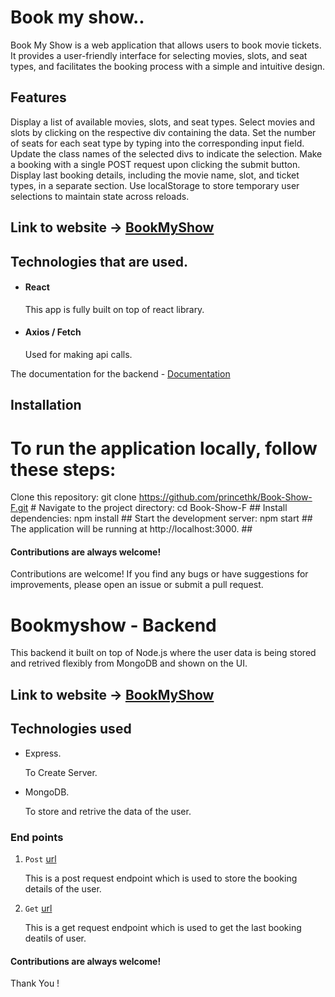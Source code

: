 # Book my show..
Book My Show is a web application that allows users to book movie tickets. It provides a user-friendly interface for selecting movies, slots, and seat types, and facilitates the booking process with a simple and intuitive design.

## Features
Display a list of available movies, slots, and seat types.
Select movies and slots by clicking on the respective div containing the data.
Set the number of seats for each seat type by typing into the corresponding input field.
Update the class names of the selected divs to indicate the selection.
Make a booking with a single POST request upon clicking the submit button.
Display last booking details, including the movie name, slot, and ticket types, in a separate section.
Use localStorage to store temporary user selections to maintain state across reloads.

## Link to website -> [BookMyShow](https://book-my-showf.netlify.app/)


## Technologies that are used.

- #### React  
    This app is fully built on top of react library.
- #### Axios / Fetch
    Used for making api calls.

The documentation for the backend - [Documentation]()

## Installation
# To run the application locally, follow these steps:
Clone this repository: git clone https://github.com/princethk/Book-Show-F.git #
Navigate to the project directory: cd Book-Show-F ##
Install dependencies: npm install ##
Start the development server: npm start ##
The application will be running at http://localhost:3000. ##


#### Contributions are always welcome!
Contributions are welcome! If you find any bugs or have suggestions for improvements, please open an issue or submit a pull request.



# Bookmyshow - Backend

This backend it built on top of Node.js where the user data is being stored and retrived flexibly from MongoDB and shown on the UI.

## Link to website -> [BookMyShow]()


## Technologies used
- Express.
   
  To Create Server.
- MongoDB.

    To store and retrive the data of the user.


### End points
1. `Post` [url](https://bookmyshow-backend-main.onrender.com/api/booking) 

   This is a post request endpoint which is used to store the booking details of the user.

2. `Get` [url](https://bookmyshow-backend-main.onrender.com/api/booking)

   This is a get request endpoint which is used to get the last booking deatils of user.


#### Contributions are always welcome!

Thank You !


